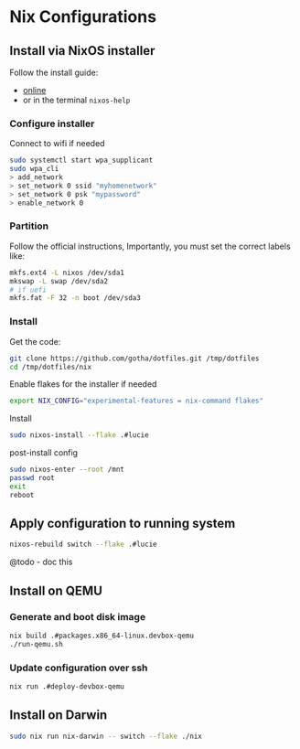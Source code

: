 # Nix Configurations

## Install via NixOS installer

Follow the install guide:
 - [online](https://nixos.org/manual/nixos/stable/#sec-installation-manual)
 - or in the terminal `nixos-help`

### Configure installer

Connect to wifi if needed

```sh
sudo systemctl start wpa_supplicant
sudo wpa_cli
> add_network
> set_network 0 ssid "myhomenetwork"
> set_network 0 psk "mypassword"
> enable_network 0
```

### Partition

Follow the official instructions, Importantly, you must set the correct labels like:

```sh
mkfs.ext4 -L nixos /dev/sda1
mkswap -L swap /dev/sda2
# if uefi
mkfs.fat -F 32 -n boot /dev/sda3
```

### Install

Get the code:

```sh
git clone https://github.com/gotha/dotfiles.git /tmp/dotfiles
cd /tmp/dotfiles/nix
```

Enable flakes for the installer if needed

```sh
export NIX_CONFIG="experimental-features = nix-command flakes"
```

Install

```sh
sudo nixos-install --flake .#lucie
```

post-install config

```sh
sudo nixos-enter --root /mnt
passwd root
exit
reboot
```

## Apply configuration to running system

```sh
nixos-rebuild switch --flake .#lucie
```

@todo - doc this

## Install on QEMU

### Generate and boot disk image

```sh
nix build .#packages.x86_64-linux.devbox-qemu
./run-qemu.sh
```

### Update configuration over ssh

```sh
nix run .#deploy-devbox-qemu
```

## Install on Darwin

```sh
sudo nix run nix-darwin -- switch --flake ./nix
```

